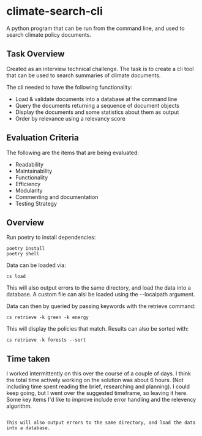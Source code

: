 # climate-search-cli
A python program that can be run from the command line, and used to search climate policy documents.

## Task Overview

Created as an interview technical challenge. The task is to create a cli tool that can be used to search summaries of climate documents. 

The cli needed to have the following functionality:

- Load & validate documents into a database at the command line
- Query the documents returning a sequence of document objects
- Display the documents and some statistics about them as output
- Order by relevance using a relevancy score

## Evaluation Criteria

The following are the items that are being evaluated:

- Readability
- Maintainability
- Functionality
- Efficiency
- Modularity
- Commenting and documentation
- Testing Strategy


## Overview

Run poetry to install dependencies:
```
poetry install
poetry shell
```

Data can be loaded via:
```
cs load
```

This will also output errors to the same directory, and load the data into a database. A custom file can alsi be loaded using the --localpath argument. 

Data can then by queried by passing keywords with the retrieve command:

```
cs retrieve -k green -k energy
```

This will display the policies that match. Results can also be sorted with:

```
cs retrieve -k forests --sort
```


## Time taken

I worked intermittently on this over the course of a couple of days. I think the total time actively working on the solution was about 6 hours. (Not including time spent reading the brief, researching and planning). I could keep going, but I went over the suggested timeframe, so leaving it here. Some key items I'd like to improve include error handling and the relevency algorithm.

```

This will also output errors to the same directory, and load the data into a database. 